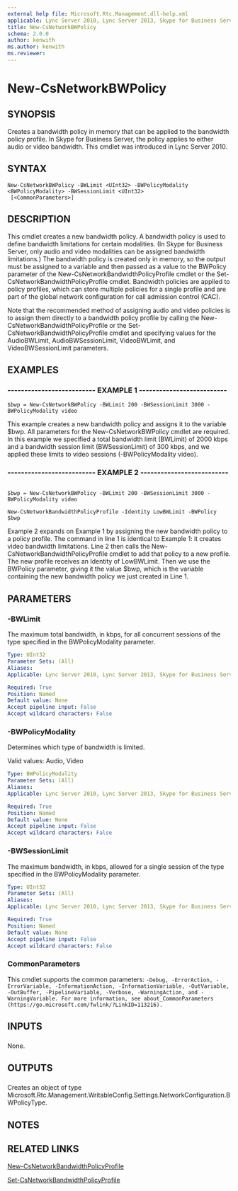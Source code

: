 ```yaml
---
external help file: Microsoft.Rtc.Management.dll-help.xml
applicable: Lync Server 2010, Lync Server 2013, Skype for Business Server 2015, Skype for Business Server 2019
title: New-CsNetworkBWPolicy
schema: 2.0.0
author: kenwith
ms.author: kenwith
ms.reviewer:
---
```


# New-CsNetworkBWPolicy

## SYNOPSIS

Creates a bandwidth policy in memory that can be applied to the bandwidth policy profile.
In Skype for Business Server, the policy applies to either audio or video bandwidth.
This cmdlet was introduced in Lync Server 2010.



## SYNTAX

```
New-CsNetworkBWPolicy -BWLimit <UInt32> -BWPolicyModality <BWPolicyModality> -BWSessionLimit <UInt32>
 [<CommonParameters>]
```

## DESCRIPTION

This cmdlet creates a new bandwidth policy.
A bandwidth policy is used to define bandwidth limitations for certain modalities.
(In Skype for Business Server, only audio and video modalities can be assigned bandwidth limitations.) The bandwidth policy is created only in memory, so the output must be assigned to a variable and then passed as a value to the BWPolicy parameter of the New-CsNetworkBandwidthPolicyProfile cmdlet or the Set-CsNetworkBandwidthPolicyProfile cmdlet.
Bandwidth policies are applied to policy profiles, which can store multiple policies for a single profile and are part of the global network configuration for call admission control (CAC).

Note that the recommended method of assigning audio and video policies is to assign them directly to a bandwidth policy profile by calling the New-CsNetworkBandwidthPolicyProfile or the Set-CsNetworkBandwidthPolicyProfile cmdlet and specifying values for the AudioBWLimit, AudioBWSessionLimit, VideoBWLimit, and VideoBWSessionLimit parameters.



## EXAMPLES

### -------------------------- EXAMPLE 1 --------------------------
```
$bwp = New-CsNetworkBWPolicy -BWLimit 200 -BWSessionLimit 3000 -BWPolicyModality video
```

This example creates a new bandwidth policy and assigns it to the variable $bwp.
All parameters for the New-CsNetworkBWPolicy cmdlet are required.
In this example we specified a total bandwidth limit (BWLimit) of 2000 kbps and a bandwidth session limit (BWSessionLimit) of 300 kbps, and we applied these limits to video sessions (-BWPolicyModality video).


### -------------------------- EXAMPLE 2 -------------------------- 
```

$bwp = New-CsNetworkBWPolicy -BWLimit 200 -BWSessionLimit 3000 -BWPolicyModality video

New-CsNetworkBandwidthPolicyProfile -Identity LowBWLimit -BWPolicy $bwp
```

Example 2 expands on Example 1 by assigning the new bandwidth policy to a policy profile.
The command in line 1 is identical to Example 1: it creates video bandwidth limitations.
Line 2 then calls the New-CsNetworkBandwidthPolicyProfile cmdlet to add that policy to a new profile.
The new profile receives an Identity of LowBWLimit.
Then we use the BWPolicy parameter, giving it the value $bwp, which is the variable containing the new bandwidth policy we just created in Line 1.


## PARAMETERS

### -BWLimit
The maximum total bandwidth, in kbps, for all concurrent sessions of the type specified in the BWPolicyModality parameter.

```yaml
Type: UInt32
Parameter Sets: (All)
Aliases: 
Applicable: Lync Server 2010, Lync Server 2013, Skype for Business Server 2015, Skype for Business Server 2019

Required: True
Position: Named
Default value: None
Accept pipeline input: False
Accept wildcard characters: False
```

### -BWPolicyModality
Determines which type of bandwidth is limited.

Valid values: Audio, Video

```yaml
Type: BWPolicyModality
Parameter Sets: (All)
Aliases: 
Applicable: Lync Server 2010, Lync Server 2013, Skype for Business Server 2015, Skype for Business Server 2019

Required: True
Position: Named
Default value: None
Accept pipeline input: False
Accept wildcard characters: False
```

### -BWSessionLimit
The maximum bandwidth, in kbps, allowed for a single session of the type specified in the BWPolicyModality parameter.

```yaml
Type: UInt32
Parameter Sets: (All)
Aliases: 
Applicable: Lync Server 2010, Lync Server 2013, Skype for Business Server 2015, Skype for Business Server 2019

Required: True
Position: Named
Default value: None
Accept pipeline input: False
Accept wildcard characters: False
```

### CommonParameters
This cmdlet supports the common parameters: `-Debug, -ErrorAction, -ErrorVariable, -InformationAction, -InformationVariable, -OutVariable, -OutBuffer, -PipelineVariable, -Verbose, -WarningAction, and -WarningVariable. For more information, see about_CommonParameters (https://go.microsoft.com/fwlink/?LinkID=113216).`

## INPUTS

###  
None.

## OUTPUTS

###  
Creates an object of type Microsoft.Rtc.Management.WritableConfig.Settings.NetworkConfiguration.BWPolicyType.

## NOTES

## RELATED LINKS

[New-CsNetworkBandwidthPolicyProfile](New-CsNetworkBandwidthPolicyProfile.md)

[Set-CsNetworkBandwidthPolicyProfile](Set-CsNetworkBandwidthPolicyProfile.md)

